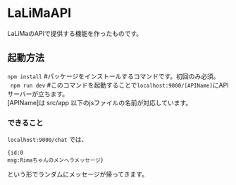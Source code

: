 # LaLiMaAPI
LaLiMaのAPIで提供する機能を作ったものです。

## 起動方法
`npm install` #パッケージをインストールするコマンドです。初回のみ必須。  
` npm run dev` #このコマンドを起動することで`localhost:9000/[APIName]`にAPIサーバーが立ちます。  
[APIName]は src/app 以下のjsファイルの名前が対応しています。

### できること
`localhost:9000/chat` では、  
```
{id:0
msg:Rimaちゃんのメンヘラメッセージ}
```
という形でランダムにメッセージが帰ってきます。

